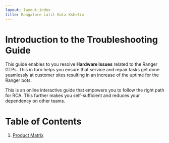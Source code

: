 ```yaml
---
layout: layout-index
title: Bangalore Lalit Kala Kshetra
---
```


# Introduction to the Troubleshooting Guide

This guide enables to you resolve **Hardware Issues** related to the Ranger GTPs. This in turn helps you ensure that service and repair tasks get done seamlessly at customer sites resulting in an increase of the uptime for the Ranger bots.

This is an online interactive guide that empowers you to follow the right path for RCA. This further makes you self-sufficient and reduces your dependency on other teams.

# Table of Contents
1. [Product Matrix](Pages/Product-Matrix.md)

